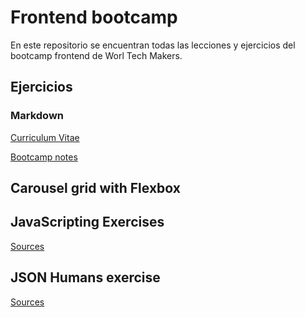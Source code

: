 # Frontend bootcamp

En este repositorio se encuentran todas las lecciones y ejercicios del bootcamp frontend de Worl Tech Makers.

## Ejercicios

### Markdown

[Curriculum Vitae](./markdown-cv/cv-william-serna.md)

[Bootcamp notes](./bootcamp-notes.md)

## Carousel grid with Flexbox

## JavaScripting Exercises

[Sources](./javascripting)

## JSON Humans exercise

[Sources](./json/humans.js)